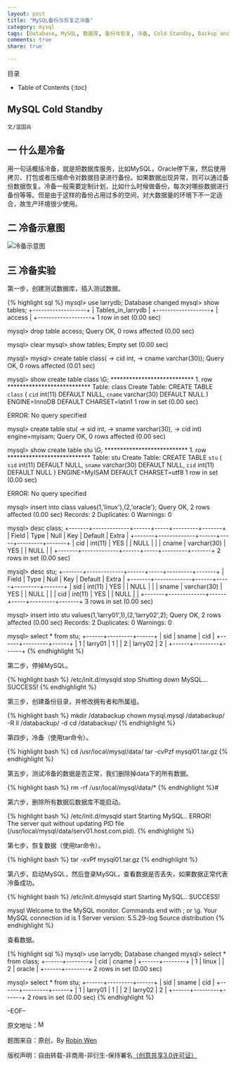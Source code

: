 ```yaml
---
layout: post
title: "MySQL备份与恢复之冷备"
category: mysql
tags: [Database, MySQL, 数据库, 备份与恢复, 冷备, Cold Standby, Backup and Recovery]
comments: true
share: true

---
```



目录

* Table of Contents
{:toc}

## MySQL Cold Standby ##

`文/温国兵`

## 一 什么是冷备 ##

用一句话概括冷备，就是把数据库服务，比如MySQL，Oracle停下来，然后使用拷贝、打包或者压缩命令对数据目录进行备份。如果数据出现异常，则可以通过备份数据恢复。冷备一般需要定制计划，比如什么时候做备份，每次对哪些数据进行备份等等。但是由于这样的备份占用过多的空间，对大数据量的环境下不一定适合，故生产环境很少使用。

## 二 冷备示意图 ##

![冷备示意图](http://i.imgur.com/55Y66DN.jpg)

## 三 冷备实验 ##

第一步，创建测试数据库，插入测试数据。

{% highlight sql %}
mysql> use larrydb;
Database changed
mysql> show tables;
+-------------------+
| Tables_in_larrydb |
+-------------------+
| access            |
+-------------------+
1 row in set (0.00 sec)

mysql> drop table access;
Query OK, 0 rows affected (0.00 sec)

mysql> clear
mysql> show tables;
Empty set (0.00 sec)

mysql>
mysql> create table class(
    -> cid int,
    -> cname varchar(30));
Query OK, 0 rows affected (0.01 sec)

mysql> show create table class \G;
*************************** 1. row ***************************
       Table: class
Create Table: CREATE TABLE `class` (
  `cid` int(11) DEFAULT NULL,
  `cname` varchar(30) DEFAULT NULL
) ENGINE=InnoDB DEFAULT CHARSET=latin1
1 row in set (0.00 sec)

ERROR:
No query specified

mysql> create table stu(
    -> sid int,
    -> sname varchar(30),
    -> cid int) engine=myisam;
Query OK, 0 rows affected (0.00 sec)

mysql> show create table stu \G;
*************************** 1. row ***************************
       Table: stu
Create Table: CREATE TABLE `stu` (
  `sid` int(11) DEFAULT NULL,
  `sname` varchar(30) DEFAULT NULL,
  `cid` int(11) DEFAULT NULL
) ENGINE=MyISAM DEFAULT CHARSET=utf8
1 row in set (0.00 sec)

ERROR:
No query specified

mysql> insert into class values(1,'linux'),(2,'oracle');
Query OK, 2 rows affected (0.00 sec)
Records: 2  Duplicates: 0  Warnings: 0

mysql> desc class;
+-------+-------------+------+-----+---------+-------+
| Field | Type        | Null | Key | Default | Extra |
+-------+-------------+------+-----+---------+-------+
| cid   | int(11)     | YES  |     | NULL    |       |
| cname | varchar(30) | YES  |     | NULL    |       |
+-------+-------------+------+-----+---------+-------+
2 rows in set (0.00 sec)

mysql> desc stu;
+-------+-------------+------+-----+---------+-------+
| Field | Type        | Null | Key | Default | Extra |
+-------+-------------+------+-----+---------+-------+
| sid   | int(11)     | YES  |     | NULL    |       |
| sname | varchar(30) | YES  |     | NULL    |       |
| cid   | int(11)     | YES  |     | NULL    |       |
+-------+-------------+------+-----+---------+-------+
3 rows in set (0.00 sec)

mysql> insert into stu values(1,'larry01',1),(2,'larry02',2);
Query OK, 2 rows affected (0.00 sec)
Records: 2  Duplicates: 0  Warnings: 0

mysql> select * from stu;
+------+---------+------+
| sid  | sname   | cid  |
+------+---------+------+
|    1 | larry01 |    1 |
|    2 | larry02 |    2 |
+------+---------+------+
{% endhighlight %}

第二步，停掉MySQL。

{% highlight bash %}
/etc/init.d/mysqld stop
Shutting down MySQL... SUCCESS!
{% endhighlight %}

第三步，创建备份目录，并修改拥有者和所属组。

{% highlight bash %}
mkdir /databackup
chown mysql.mysql /databackup/ -R
ll /databackup/ -d
cd /databackup/
{% endhighlight %}

第四步，冷备（使用tar命令）。

{% highlight bash %}
cd /usr/local/mysql/data/
tar -cvPzf mysql01.tar.gz
{% endhighlight %}

第五步，测试冷备的数据是否正常，我们删除掉data下的所有数据。

{% highlight bash %}
rm -rf /usr/local/mysql/data/*
{% endhighlight %}# 

第六步，删除所有数据后数据库不能启动。

{% highlight bash %}
/etc/init.d/mysqld start
Starting MySQL.. ERROR! \
The server quit without updating PID file \
 (/usr/local/mysql/data/serv01.host.com.pid).
{% endhighlight %}

第七步，恢复数据（使用tar命令）。

{% highlight bash %}
tar -xvPf mysql01.tar.gz
{% endhighlight %}

第八步，启动MySQL，然后登录MySQL，查看数据是否丢失，如果数据正常代表冷备成功。

{% highlight bash %}
/etc/init.d/mysqld start
Starting MySQL.. SUCCESS!

mysql
Welcome to the MySQL monitor.  Commands end with ; or \g.
Your MySQL connection id is 1
Server version: 5.5.29-log Source distribution
{% endhighlight %}

查看数据。

{% highlight sql %}
mysql> use larrydb;
Database changed
mysql> select * from class;
+------+--------+
| cid  | cname  |
+------+--------+
|    1 | linux  |
|    2 | oracle |
+------+--------+
2 rows in set (0.00 sec)

mysql> select * from stu;
+------+---------+------+
| sid  | sname   | cid  |
+------+---------+------+
|    1 | larry01 |    1 |
|    2 | larry02 |    2 |
+------+---------+------+
2 rows in set (0.00 sec)
{% endhighlight %}

–EOF–

原文地址：<a href="http://blog.csdn.net/justdb/article/details/14053345" target="_blank"><img src="http://i.imgur.com/BROigUO.jpg" title="MySQL备份与恢复之冷备" height="16px" width="16px" border="0" alt="MySQL备份与恢复之冷备" /></a>

题图来自：原创，By <a href="https://dbarobin.github.io/" target="_blank">Robin Wen</a>

版权声明：自由转载-非商用-非衍生-保持署名<a href="http://creativecommons.org/licenses/by-nc-nd/3.0/deed.zh" target="_blank">（创意共享3.0许可证）</a>


